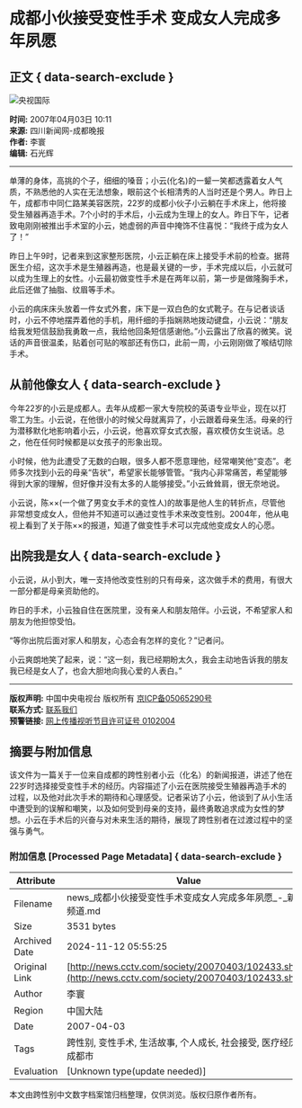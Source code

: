 # 成都小伙接受变性手术 变成女人完成多年夙愿

## 正文 { data-search-exclude }


![央视国际](http://www.cctv.com/channel/content/images/logo_small.jpg)

**时间:** 2007年04月03日 10:11  
**来源:** 四川新闻网-成都晚报  
**作者:** 李寰  
**编辑:** 石光辉

---

单薄的身体，高挑的个子，细细的嗓音；小云(化名)的一颦一笑都透露着女人气质，不熟悉他的人实在无法想象，眼前这个长相清秀的人当时还是个男人。昨日上午，成都市中同仁路某美容医院，22岁的成都小伙子小云躺在手术床上，他将接受生殖器再造手术。7个小时的手术后，小云成为生理上的女人。昨日下午，记者致电刚刚被推出手术室的小云，她虚弱的声音中掩饰不住喜悦：“我终于成为女人了！”

昨日上午9时，记者来到这家整形医院，小云正躺在床上接受手术前的检查。据蒋医生介绍，这次手术是生殖器再造，也是最关键的一步，手术完成以后，小云就可以成为生理上的女性。小云最初做变性手术是在两年以前，第一步是做隆胸手术，此后还做了抽脂、纹眉等手术。

小云的病床床头放着一件女式外套，床下是一双白色的女式靴子。在与记者谈话时，小云不停地摆弄着他的手机，用纤细的手指娴熟地拨动键盘，小云说：“朋友给我发短信鼓励我勇敢一点，我给他回条短信感谢他。”小云露出了欣喜的微笑。说话的声音很温柔，贴着创可贴的喉部还有伤口，此前一周，小云刚刚做了喉结切除手术。

## 从前他像女人 { data-search-exclude }

今年22岁的小云是成都人。去年从成都一家大专院校的英语专业毕业，现在以打零工为生。小云说，在他很小的时候父母就离异了，小云跟着母亲生活。母亲的行为潜移默化地影响着小云，小云说，他喜欢穿女式衣服，喜欢模仿女生说话。总之，他在任何时候都是以女孩子的形象出现。

小时候，他为此遭受了无数的白眼，很多人都不愿意理他，经常嘲笑他“变态”。老师多次找到小云的母亲“告状”，希望家长能够管管。“我内心非常痛苦，希望能够得到大家的理解，但好像并没有太多的人能够接受。”小云耸耸肩，很无奈地说。

小云说，陈××(一个做了男变女手术的变性人)的故事是他人生的转折点，尽管他非常想变成女人，但他并不知道可以通过变性手术来改变性别。2004年，他从电视上看到了关于陈××的报道，知道了做变性手术可以完成他变成女人的心愿。

## 出院我是女人 { data-search-exclude }

小云说，从小到大，唯一支持他改变性别的只有母亲，这次做手术的费用，有很大一部分都是母亲资助他的。

昨日的手术，小云独自住在医院里，没有亲人和朋友陪伴。小云说，不希望家人和朋友为他担惊受怕。

“等你出院后面对家人和朋友，心态会有怎样的变化？”记者问。

小云爽朗地笑了起来，说：“这一刻，我已经期盼太久，我会主动地告诉我的朋友我已经是女人了，也会大胆地向我心爱的人表白。”

---

**版权声明:** 中国中央电视台 版权所有 [京ICP备05065290号](http://www.miibeian.gov.cn/)  
**联系方式:** [联系我们](http://www.cctv.com/service/contact/index.shtml)  
**预警链接:** [网上传播视听节目许可证号 0102004](http://www.miibeian.gov.cn/)

## 摘要与附加信息

<!-- tcd_abstract -->
该文件为一篇关于一位来自成都的跨性别者小云（化名）的新闻报道，讲述了他在22岁时选择接受变性手术的经历。内容描述了小云在医院接受生殖器再造手术的过程，以及他对此次手术的期待和心理感受。记者采访了小云，他谈到了从小生活中遭受到的误解和嘲笑，以及如何受到母亲的支持，最终勇敢追求成为女性的梦想。小云在手术后的兴奋与对未来生活的期待，展现了跨性别者在过渡过程中的坚强与勇气。
<!-- tcd_abstract_end -->

### 附加信息 [Processed Page Metadata] { data-search-exclude }

| Attribute       | Value                                  |
|-----------------|----------------------------------------|
| Filename        | news_成都小伙接受变性手术变成女人完成多年夙愿_-_新闻频道.md                             |
| Size            | 3531 bytes                           |
| Archived Date   | 2024-11-12 05:55:25                             |
| Original Link   | [http://news.cctv.com/society/20070403/102433.shtml](http://news.cctv.com/society/20070403/102433.shtml)                       |
| Author          | 李寰                               |
| Region          | 中国大陆                               |
| Date            | 2007-04-03                                 |
| Tags            | 跨性别, 变性手术, 生活故事, 个人成长, 社会接受, 医疗经历, 成都市                                 |
| Evaluation            | [Unknown type(update needed)]                                 |
<!-- tcd_table_end -->

本文由跨性别中文数字档案馆归档整理，仅供浏览。版权归原作者所有。
